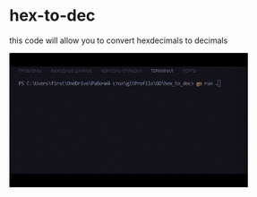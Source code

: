 # hex-to-dec
  this code will allow you to convert hexdecimals to decimals

![Animated GIF Screenshot](hexToDec.gif)
